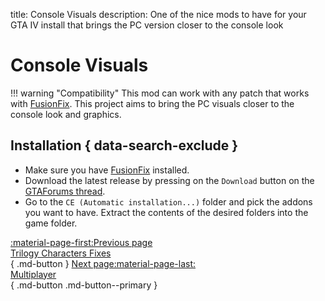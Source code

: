 title: Console Visuals
description: One of the nice mods to have for your GTA IV install that brings the PC version closer to the console look

# Console Visuals
!!! warning "Compatibility"
    This mod can work with any patch that works with [FusionFix](fusionfix.md).
This project aims to bring the PC visuals closer to the console look and graphics.

## Installation { data-search-exclude }
* Make sure you have [FusionFix](fusionfix.md) installed.
* Download the latest release by pressing on the `Download` button on the [GTAForums thread](https://gtaforums.com/topic/989098-console-visuals-the-complete-edition/).
* Go to the `CE (Automatic installation...)` folder and pick the addons you want to have. Extract the contents of the desired folders into the game folder.

[:material-page-first:Previous page <br>Trilogy Characters Fixes</br>](charactersfixes.md){ .md-button } [Next page:material-page-last: <br>Multiplayer</br>](../multiplayer.md){ .md-button .md-button--primary }